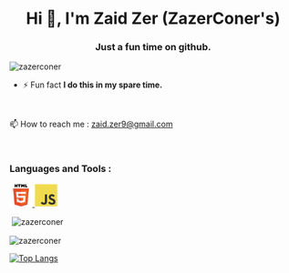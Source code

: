 <h1 align="center">Hi 👋, I'm Zaid Zer (ZazerConer's)</h1>

<h3 align="center">Just a fun time on github.</h3>

<p align="left"> <img src="https://komarev.com/ghpvc/?username=zazerconer&label=Profile%20views&color=0e75b6&style=flat" alt="zazerconer" /> </p>

- ⚡ Fun fact **I do this in my spare time.**

<br>

:mailbox: How to reach me : <a href="mailto:zaid.zer9@gmail.com">zaid.zer9@gmail.com</a>

<br>

<h3 align="left">Languages and Tools :</h3>
<p align="left"> <a href="https://www.w3.org/html/" target="_blank" rel="noreferrer"> <img src="https://raw.githubusercontent.com/devicons/devicon/master/icons/html5/html5-original-wordmark.svg" alt="html5" width="40" height="40"/> </a> <a href="https://developer.mozilla.org/en-US/docs/Web/JavaScript" target="_blank" rel="noreferrer"> <img src="https://raw.githubusercontent.com/devicons/devicon/master/icons/javascript/javascript-original.svg" alt="javascript" width="40" height="40"/> </a> </p>

<p>&nbsp;<img align="center" src="https://github-readme-stats.vercel.app/api?username=ZazerConer&show_icons=true&locale=en&theme=github_dark" alt="zazerconer" /></p>

<p><img align="center" src="https://github-readme-streak-stats.herokuapp.com/?username=ZazerConer&theme=github_dark" alt="zazerconer" /></p>

[![Top Langs](https://github-readme-stats.vercel.app/api/top-langs/?username=ZazerConer&theme=github_dark&layout=compact)](https://github.com/ZazerConer/github-readme-stats)
